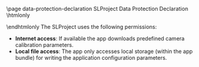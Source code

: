 \page data-protection-declaration SLProject Data Protection Declaration
\htmlonly
<style>html{--content-maxwidth:auto}</style>
\endhtmlonly
The SLProject uses the following permissions:

* **Internet access**: If available the app downloads predefined camera calibration parameters.
* **Local file access**: The app only accesses local storage (within the app bundle) for writing the application configuration parameters. 
